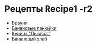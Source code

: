 # Рецепты Recipe1 -r2

- [Брауни](brownie.md)
- [Банановые панкейки](banana_pancake.md)
- [Курица "Пикассо"](chicken.md)
- [Банановый хлеб](banana_bread.md)
